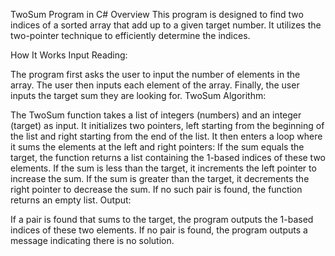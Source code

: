 
TwoSum Program in C#
Overview
This program is designed to find two indices of a sorted array that add up to a given target number. It utilizes the two-pointer technique to efficiently determine the indices.

How It Works
Input Reading:

The program first asks the user to input the number of elements in the array.
The user then inputs each element of the array.
Finally, the user inputs the target sum they are looking for.
TwoSum Algorithm:

The TwoSum function takes a list of integers (numbers) and an integer (target) as input.
It initializes two pointers, left starting from the beginning of the list and right starting from the end of the list.
It then enters a loop where it sums the elements at the left and right pointers:
If the sum equals the target, the function returns a list containing the 1-based indices of these two elements.
If the sum is less than the target, it increments the left pointer to increase the sum.
If the sum is greater than the target, it decrements the right pointer to decrease the sum.
If no such pair is found, the function returns an empty list.
Output:

If a pair is found that sums to the target, the program outputs the 1-based indices of these two elements.
If no pair is found, the program outputs a message indicating there is no solution.